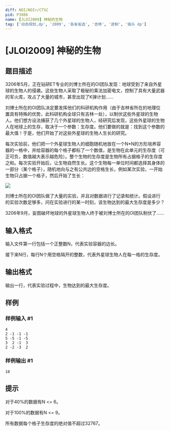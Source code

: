```yaml
---
diff: NOI/NOI+/CTSC
pid: P3886
name: [JLOI2009] 神秘的生物
tag: ['动态规划,dp', '2009', '各省省选', '吉林', '进制', '插头 dp']
---
```

# [JLOI2009] 神秘的生物
## 题目描述

3206年5月，正在钻研ET专业的刘博士所在的OI团队发现：地球受到了来自外星球的生物人的侵袭。这些生物人采取了极秘的乘法加密电文，控制了具有大量武器的军火库，攻占了大量的城市，甚至出现了K弹计划……


刘博士所在的OI团队决定要发挥他们的科研机构作用（由于吉林省所在的地理位置具有特殊的优势，此科研机构全球只有吉林一处），以制伏这些外星球的生物人。他们想方设法捕获了几个外星球的生物人，经研究后发现，这些外星球的生物人在地球上的生存，取决于一个参数：生存度。他们要做的就是：找到这个参数的最大值！于是，他们开始了对这些外星球的生物人生长的研究。


每次实验前，他们把一个外星球生物人的细胞随机地放在一个N\*N的方形培养容器的一格中，并给容器的每个格子都标了一个数值，是生物在此单元的生存度（可正可负，数值越大表示越危险）。整个生物的生存度是生物所有占据格子的生存度之和。每次实验开始后，让生物自然生长。这个生物每一单位时间都选择其身体的一部分（某个格子），随机地向与之有公共边的空格生长，例如某次实验，一开始生物只占据一个格子，然后开始了生长：

 ![](https://cdn.luogu.com.cn/upload/pic/6844.png) 

刘博士所在的OI团队做了大量的实验，并且对数据进行了记录和统计。假设进行的实验次数足够多，问在实验进行的某一时刻，该生物达到的最大生存度是多少？


3206年9月，妄图破坏地球的外星球生物人终于被刘博士所在的OI团队制伏了……

## 输入格式

输入文件第一行包括一个正整数N，代表实验容器的边长。

接下来N行，每行N个用空格隔开的整数，代表外星球生物人在每一格的生存度。

## 输出格式

输出一行，代表实验过程中，生物达到的最大生存度。

## 样例

### 样例输入 #1
```
4
2 -1 -1 -1
5 -5 -1 -5
3  2 -1  3
2 -2 -3  2

```
### 样例输出 #1
```
18
```
## 提示

对于40%的数据有N <= 6。

对于100%的数据有N <= 9。

所有数据每个格子生存度的绝对值不超过32767。

